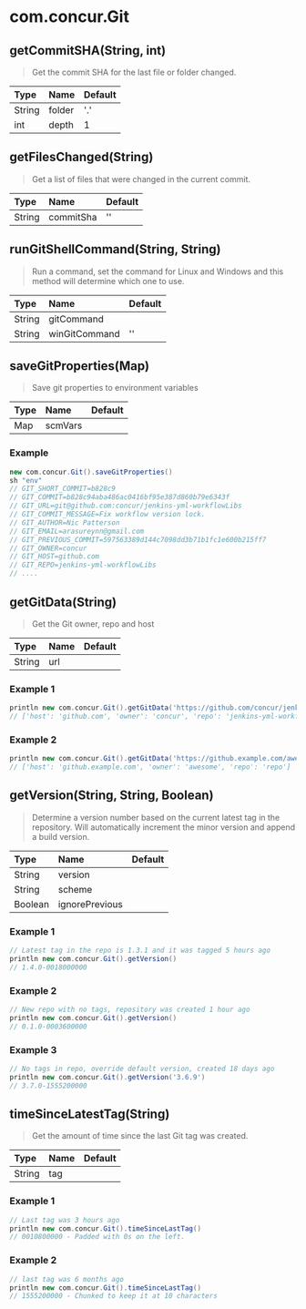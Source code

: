 # com.concur.Git

## getCommitSHA(String, int)

> Get the commit SHA for the last file or folder changed.

| Type   | Name   | Default   |
|:-------|:-------|:----------|
| String | folder | '.'       |
| int    | depth  | 1         |

## getFilesChanged(String)

> Get a list of files that were changed in the current commit.

| Type   | Name      | Default   |
|:-------|:----------|:----------|
| String | commitSha | ''        |

## runGitShellCommand(String, String)

> Run a command, set the command for Linux and Windows and this method will determine which one to use.

| Type   | Name          | Default   |
|:-------|:--------------|:----------|
| String | gitCommand    |           |
| String | winGitCommand | ''        |

## saveGitProperties(Map)

> Save git properties to environment variables

| Type   | Name    | Default   |
|:-------|:--------|:----------|
| Map    | scmVars |           |

### Example

```groovy
new com.concur.Git().saveGitProperties()
sh "env"
// GIT_SHORT_COMMIT=b828c9
// GIT_COMMIT=b828c94aba486ac0416bf95e387d860b79e6343f
// GIT_URL=git@github.com:concur/jenkins-yml-workflowLibs
// GIT_COMMIT_MESSAGE=Fix workflow version lock.
// GIT_AUTHOR=Nic Patterson
// GIT_EMAIL=arasureynn@gmail.com
// GIT_PREVIOUS_COMMIT=597563389d144c7098dd3b71b1fc1e600b215ff7
// GIT_OWNER=concur
// GIT_HOST=github.com
// GIT_REPO=jenkins-yml-workflowLibs
// ....
```

## getGitData(String)

> Get the Git owner, repo and host

| Type   | Name   | Default   |
|:-------|:-------|:----------|
| String | url    |           |

### Example 1

```groovy
println new com.concur.Git().getGitData('https://github.com/concur/jenkins-yml-workflowLibs.git')
// ['host': 'github.com', 'owner': 'concur', 'repo': 'jenkins-yml-workflowLibs']

```

### Example 2

```groovy
println new com.concur.Git().getGitData('https://github.example.com/awesome/repo.git')
// ['host': 'github.example.com', 'owner': 'awesome', 'repo': 'repo']
```

## getVersion(String, String, Boolean)

> Determine a version number based on the current latest tag in the repository. Will automatically increment the minor version and append a build version.

| Type    | Name           | Default   |
|:--------|:---------------|:----------|
| String  | version        |           |
| String  | scheme         |           |
| Boolean | ignorePrevious |           |

### Example 1

```groovy
// Latest tag in the repo is 1.3.1 and it was tagged 5 hours ago
println new com.concur.Git().getVersion()
// 1.4.0-0018000000

```

### Example 2

```groovy
// New repo with no tags, repository was created 1 hour ago
println new com.concur.Git().getVersion()
// 0.1.0-0003600000

```

### Example 3

```groovy
// No tags in repo, override default version, created 18 days ago
println new com.concur.Git().getVersion('3.6.9')
// 3.7.0-1555200000
```

## timeSinceLatestTag(String)

> Get the amount of time since the last Git tag was created.

| Type   | Name   | Default   |
|:-------|:-------|:----------|
| String | tag    |           |

### Example 1

```groovy
// Last tag was 3 hours ago
println new com.concur.Git().timeSinceLastTag()
// 0010800000 - Padded with 0s on the left.

```

### Example 2

```groovy
// last tag was 6 months ago
println new com.concur.Git().timeSinceLastTag()
// 1555200000 - Chunked to keep it at 10 characters
```